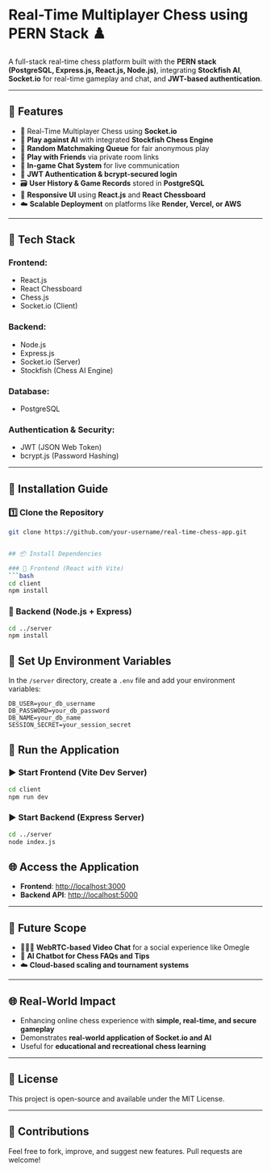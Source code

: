 # Real-Time Multiplayer Chess using PERN Stack ♟️

A full-stack real-time chess platform built with the **PERN stack (PostgreSQL, Express.js, React.js, Node.js)**, integrating **Stockfish AI**, **Socket.io** for real-time gameplay and chat, and **JWT-based authentication**.

---

## 🚀 Features

- 🔴 Real-Time Multiplayer Chess using **Socket.io**
- 🤖 **Play against AI** with integrated **Stockfish Chess Engine**
- 🔀 **Random Matchmaking Queue** for fair anonymous play
- 👫 **Play with Friends** via private room links
- 💬 **In-game Chat System** for live communication
- 🔐 **JWT Authentication & bcrypt-secured login**
- 🗃️ **User History & Game Records** stored in **PostgreSQL**
- 📱 **Responsive UI** using **React.js** and **React Chessboard**
- ☁️ **Scalable Deployment** on platforms like **Render, Vercel, or AWS**

---

## 🧠 Tech Stack

### Frontend:
- React.js
- React Chessboard
- Chess.js
- Socket.io (Client)

### Backend:
- Node.js
- Express.js
- Socket.io (Server)
- Stockfish (Chess AI Engine)

### Database:
- PostgreSQL

### Authentication & Security:
- JWT (JSON Web Token)
- bcrypt.js (Password Hashing)

---

## 🔧 Installation Guide

### 1️⃣ Clone the Repository  
```bash
git clone https://github.com/your-username/real-time-chess-app.git


## 📦 Install Dependencies

### 🔹 Frontend (React with Vite)
```bash
cd client
npm install
```

### 🔹 Backend (Node.js + Express)
```bash
cd ../server
npm install
```

## 🔐 Set Up Environment Variables

In the `/server` directory, create a `.env` file and add your environment variables:

```env
DB_USER=your_db_username  
DB_PASSWORD=your_db_password  
DB_NAME=your_db_name  
SESSION_SECRET=your_session_secret
```

## 🚀 Run the Application

### ▶️ Start Frontend (Vite Dev Server)
```bash
cd client
npm run dev
```

### ▶️ Start Backend (Express Server)
```bash
cd ../server
node index.js
```

## 🌐 Access the Application

- **Frontend**: [http://localhost:3000](http://localhost:3000)  
- **Backend API**: [http://localhost:5000](http://localhost:5000) 



---

## 🔮 Future Scope

- 🧑‍🤝‍🧑 **WebRTC-based Video Chat** for a social experience like Omegle  
- 🤖 **AI Chatbot for Chess FAQs and Tips**  
- ☁️ **Cloud-based scaling and tournament systems**

---

## 🌐 Real-World Impact

- Enhancing online chess experience with **simple, real-time, and secure gameplay**
- Demonstrates **real-world application of Socket.io and AI**
- Useful for **educational and recreational chess learning**

---

## 📜 License

This project is open-source and available under the MIT License.

---

## 🙌 Contributions

Feel free to fork, improve, and suggest new features. Pull requests are welcome!



